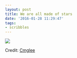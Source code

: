 ```yaml
---
layout: post
title: We are all made of stars
date: '2016-01-28 11:29:47'
tags:
- scribbles
---
```


![](https://farm2.staticflickr.com/1615/24548935132_b7a839c13c_b.jpg)

Credit: [Cmglee](https://commons.wikimedia.org/wiki/User:Cmglee)